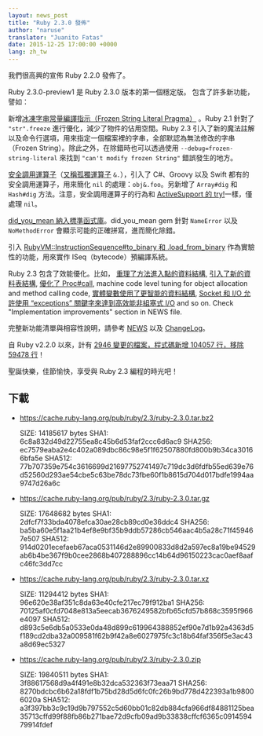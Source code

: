 ```yaml
---
layout: news_post
title: "Ruby 2.3.0 發佈"
author: "naruse"
translator: "Juanito Fatas"
date: 2015-12-25 17:00:00 +0000
lang: zh_tw
---
```


我們很高興的宣佈 Ruby 2.2.0 發佈了。

Ruby 2.3.0-preview1 是 Ruby 2.3.0 版本的第一個穩定版。
包含了許多新功能，譬如：

新增[冰凍字串常量編譯指示（Frozen String Literal Pragma）](https://bugs.ruby-lang.org/issues/11473)
。Ruby 2.1 針對了 `"str".freeze` 進行優化，減少了物件的佔用空間。Ruby 2.3 引入了新的魔法註解以及命令行選項，用來指定一個檔案裡的字串，全部默認為無法修改的字串（Frozen String）。除此之外，在除錯時也可以透過使用 `--debug=frozen-string-literal` 來找到 `"can't modify frozen String"` 錯誤發生的地方。

[安全調用運算子](https://bugs.ruby-lang.org/issues/11537)（[又稱孤獨運算子](https://instagram.com/p/-M9l6mRPLR/) `&.`），引入了 C#、Groovy 以及 Swift 都有的安全調用運算子，用來簡化 `nil` 的處理：`obj&.foo`。另新增了 `Array#dig` 和 `Hash#dig` 方法。注意，安全調用運算子的行為和 [ActiveSupport 的 try!](http://api.rubyonrails.org/v4.2.5/classes/Object.html#method-i-try-21)一樣，僅處理 `nil`。

[did_you_mean 納入標準函式庫](https://bugs.ruby-lang.org/issues/11252)。did_you_mean gem 針對 `NameError` 以及 `NoMethodError` 會顯示可能的正確拼寫，進而簡化除錯。

引入 [RubyVM::InstructionSequence#to_binary 和 .load_from_binary](https://bugs.ruby-lang.org/issues/11788) 作為實驗性的功能，用來實作 ISeq（bytecode）預編譯系統。

Ruby 2.3 包含了效能優化。比如，
[重理了方法進入點的資料結構](https://bugs.ruby-lang.org/issues/11278),
[引入了新的資料表結構](https://bugs.ruby-lang.org/issues/11420),
[優化了 Proc#call](https://bugs.ruby-lang.org/issues/11569),
machine code level tuning for object allocation and method calling code,
[實體變數使用了更智能的資料結構](https://bugs.ruby-lang.org/issues/11170),
[Socket 和 I/O 允許使用 “exceptions” 關鍵字來達到高效能非組塞式 I/O](https://bugs.ruby-lang.org/issues/11229)
and so on. Check "Implementation improvements" section in NEWS file.

完整新功能清單與相容性說明，請參考 [NEWS](https://github.com/ruby/ruby/blob/v2_3_0/NEWS) 以及 [ChangeLog](https://github.com/ruby/ruby/blob/v2_3_0/ChangeLog)。

自 Ruby v2.2.0 以來，計有 [2946 變更的檔案，程式碼新增 104057 行，移除 59478 行](https://github.com/ruby/ruby/compare/v2_2_0...v2_3_0)！

聖誕快樂，佳節愉快，享受與 Ruby 2.3 編程的時光吧！

## 下載

* <https://cache.ruby-lang.org/pub/ruby/2.3/ruby-2.3.0.tar.bz2>

    SIZE:   14185617 bytes
    SHA1:   6c8a832d49d22755ea8c45b6d53faf2ccc6d6ac9
    SHA256: ec7579eaba2e4c402a089dbc86c98e5f1f62507880fd800b9b34ca30166bfa5e
    SHA512: 77b707359e754c3616699d21697752741497c719dc3d6fdfb55ed639e76d52560d293ae54cbe5c63be78dc73fbe60f1b8615d704d017bdfe1994aa9747d26a6c

* <https://cache.ruby-lang.org/pub/ruby/2.3/ruby-2.3.0.tar.gz>

    SIZE:   17648682 bytes
    SHA1:   2dfcf7f33bda4078efca30ae28cb89cd0e36ddc4
    SHA256: ba5ba60e5f1aa21b4ef8e9bf35b9ddb57286cb546aac4b5a28c71f459467e507
    SHA512: 914d0201ecefaeb67aca0531146d2e89900833d8d2a597ec8a19be94529ab6b4be367f9b0cee2868b407288896cc14b64d96150223cac0aef8aafc46fc3dd7cc

* <https://cache.ruby-lang.org/pub/ruby/2.3/ruby-2.3.0.tar.xz>

    SIZE:   11294412 bytes
    SHA1:   96e620e38af351c8da63e40cfe217ec79f912ba1
    SHA256: 70125af0cfd7048e813a5eecab3676249582bfb65cfd57b868c3595f966e4097
    SHA512: d893c5e6db5a0533e0da48d899c619964388852ef90e7d1b92a4363d5f189cd2dba32a009581f62b9f42a8e6027975fc3c18b64faf356f5e3ac43a8d69ec5327

* <https://cache.ruby-lang.org/pub/ruby/2.3/ruby-2.3.0.zip>

    SIZE:   19840511 bytes
    SHA1:   3f88617568d9a4f491e8b32dca532363f73eaa71
    SHA256: 8270bdcbc6b62a18fdf1b75bd28d5d6fc0fc26b9bd778d422393a1b98006020a
    SHA512: a3f397bb3c9c19d9b797552c5d60bb01c82db884cfa966df84881125bea35713cffd99f88fb86b271bae72d9cfb09ad9b33838cffcf6365c091459479914fdef

